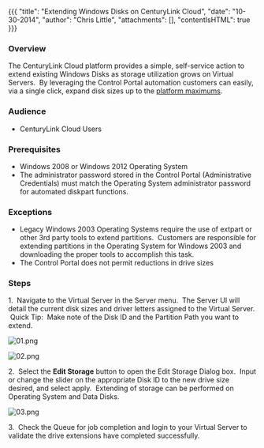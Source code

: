 {{{
  "title": "Extending Windows Disks on CenturyLink Cloud",
  "date": "10-30-2014",
  "author": "Chris Little",
  "attachments": [],
  "contentIsHTML": true
}}}

<h3><strong>Overview</strong></h3>
<p>The CenturyLink Cloud platform provides a simple, self-service action to extend existing Windows Disks as storage utilization grows on Virtual Servers. &nbsp;By leveraging the Control Portal automation customers can easily, via a single click, expand
  disk sizes up to the <a href="https://t3n.zendesk.com/entries/21819996-Cloud-Server-Instance-Size-and-Performance" target="_blank">platform maximums</a>.</p>
<h3>Audience</h3>
<ul>
  <li>CenturyLink Cloud Users</li>
</ul>
<h3>Prerequisites</h3>
<ul>
  <li>Windows 2008 or Windows 2012 Operating System</li>
  <li>The administrator password stored in the Control Portal (Administrative Credentials) must match the Operating System administrator password for automated diskpart functions.</li>
</ul>
<h3>Exceptions</h3>
<ul>
  <li>Legacy Windows 2003 Operating Systems require the use of extpart or other 3rd party tools to extend partitions. &nbsp;Customers are responsible for extending partitions in the Operating System for Windows 2003 and downloading the proper tools to accomplish
    this task.</li>
  <li>The Control Portal does not permit reductions in drive sizes</li>
</ul>
<h3>Steps</h3>
<p>1. &nbsp;Navigate to the Virtual Server in the Server menu. &nbsp;The Server UI will detail the current disk sizes and driver letters assigned to the Virtual Server. &nbsp;Quick Tip: &nbsp;Make note of the Disk ID and the Partition Path you want to extend.
  &nbsp;</p>
<p><img src="https://t3n.zendesk.com/attachments/token/X7Vm3QgyZyoldxTq9ZYnvfaNO/?name=01.png" alt="01.png" />
</p>
<p><img src="https://t3n.zendesk.com/attachments/token/U2Z36FlpgRQUFhA1SItMwU70v/?name=02.png" alt="02.png" />
</p>
<p>2. &nbsp;Select the <strong>Edit Storage</strong>&nbsp;button to open the Edit Storage Dialog box. &nbsp;Input or change the slider on the appropriate Disk ID to the new drive size desired, and select apply. &nbsp;Extending of storage can be performed
  on Operating System and Data Disks. &nbsp;</p>
<p><img src="https://t3n.zendesk.com/attachments/token/Lnr1JNljYuguBV9pgIwzHpFk1/?name=03.png" alt="03.png" />
</p>
<p>3. &nbsp;Check the Queue for job completion and login to your Virtual Server to validate the drive extensions have completed successfully.</p>